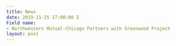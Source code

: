 ```yaml
---
title: News
date: 2019-11-25 17:00:00 Z
Field name:
- Northwestern Mutual-Chicago Partners with Greenwood Project
layout: post
---
```


